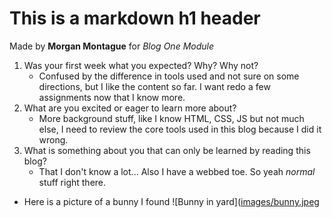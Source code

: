 # This is a markdown h1 header
Made by **Morgan Montague** for *Blog One Module* 
1. Was your first week what you expected? Why? Why not?
    * Confused by the difference in tools used and not sure on some directions, but I like the content so far. I want redo a few assignments now that I know more.
2. What are you excited or eager to learn more about?
    * More background stuff, like I know HTML, CSS, JS but not much else, I need to review the core tools used in this blog because I did it wrong.
3. What is something about you that can only be learned by reading this blog?
    * That I don't know a lot... Also I have a webbed toe. So yeah _normal_ stuff right there. 



- Here is a picture of a bunny I found ![Bunny in yard]([images/bunny.jpeg](https://github.com/morganmontague/c.m.montague.github.io/blob/e93caf25d79ff85139dd9ea05d3c256ddc9e5188/images/bunny.jpeg)

